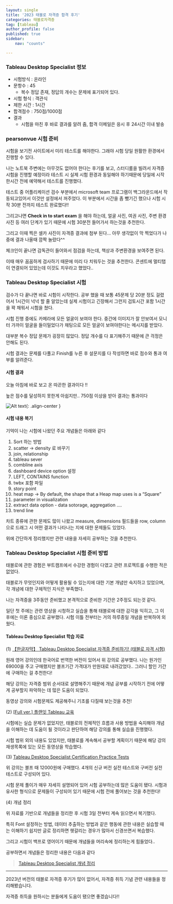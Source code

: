 ```yaml
---
layout: single
title: '2023 태블로 자격증 합격 후기'
categories: 태블로자격증
tag: [tableau]
author_profile: false
published: true
sidebar:
    nav: "counts"

---
```


### Tableau Desktop Specialist 정보 

- 시험방식 : 온라인
- 문항수 : 45
    - 복수 정답 존재, 정답의 개수는 문제에 표기되어 있다. 
- 시험 형식 : 객관식 
- 제한 시간 : 1시간 
- 합격점수 : 750점/1000점
- 결과 
    - 시험을 마친 후 바로 결과를 알려 줌, 합격 이메일은 응시 후 24시간 이내 발송 


### pearsonvue 시험 준비
시험을 보기전 사이트에서 미리 테스트를 해야한다. 그래야 시험 당일 원활한 환경에서 진행할 수 있다. 

나는 노트북 주변에는 아무것도 없어야 한다는 후기를 보고, 스터디룸을 빌려서 자격증 시험을 진행할 예정이라 테스트 시 실제 시험 환경과 동일해야 하기때문에 당일에 시작 한시간 전에 예약해서 테스트를 진행했다. 

테스트 중 어플리케이션 검수 부분에서 microsoft team 프로그램이 백그라운드에서 작동되고있어서 이것만 설정에서 꺼주었다. 이 부분에서 시간을 좀 뺐기긴 했으나 시험 시작 30분 전까지 테스트 완료했다!!

그리고나면 **Check in to start exam** 을 해야 하는데, 얼굴 사진, 여권 사진, 주변 환경 사진 등 여러 단계가 있기 때문에 시험 30분전 들어가서 하는것을 추천한다.

그리고 이때 찍은 셀카 사진이 자격증 결과에 첨부 된다... 아무 생각없이 막 찍었다가 나중에 결과 나올때 깜짝 놀랐다^^ 

체크인이 끝나면 감독관이 들어와서 점검을 하는데, 책상과 주변환경을 보여주면 된다. 

이때 매우 꼼꼼하게 검사하기 때문에 미리 다 치워두는 것을 추천한다. 콘센트에 멀티탭이 연결되어 있었는데 이것도 치우라고 했었다.. 

### Tableau Desktop Specialist 시험  
검수가 다 끝나면 바로 시험이 시작한다. 공부 했을 때 보통 45문제 당 20분 정도 걸렸어서 1시간이 넉넉 할 줄 알았는데 실제 시험이고 긴장해서 그런지 검토시간 포함 1시간을 꽉 채워서 시험을 쳤다. 

시험 진행 중에도 카메라에 모든 얼굴이 보여야 한다. 중간에 이미지가 잘 안보여서 모니터 가까이 얼굴을 들이밀었다가 채팅으로 모든 얼굴이 보여야한다는 메시지를 받았다. 

대부분 복수 정답 문제가 굉장히 많았다. 정답 개수를 다 표기해주기 때문에 큰 걱정은 안해도 된다. 

시험 결과는 문제를 다풀고 Finish를 누른 후 설문지를 다 작성하면 바로 점수와 통과 여부를 알려준다. 


#### 시험 결과  

오늘 아침에 바로 보고 온 따끈한 결과이다 !!

높은 점수를 달성하지 못한게 아쉽지만.. 750점 이상을 받아 결과는 통과이다 

![Alt text]({{site.url}}/images/2023-12-01-tableau_specialist_review/tableau_specialist_score.png){: .align-center }  

#### 시험 내용 복기
기억이 나는 시험에 나왔던 주요 개념들은 아래와 같다

1. Sort 하는 방법 
3. scatter -> density 로 바꾸기 
4. join, relationship
5. tableau sever 
6. combline axis
7. dashboard device option 설정 
8. LEFT, CONTAINS function
9. twbx 포함 파일 
10. story point
11. heat map -> By default, the shape that a Heap map uses is a “Square”
12. parameter in visualization 
13. extract data option - data sotorage, aggregation ....
14. trend line 

차트 종류에 관한 문제도 많이 나왔고 measure, dimensions 필드들을 row, column 으로 드래그 시 어떤 결과가 나타나는 지에 대한 문제들도 있었다.  

위에 간단하게 정리했지만 관련 내용을 자세히 공부하는 것을 추천한다. 

### Tableau Desktop Specialist 시험 준비 방법  

태블로에 관한 경험은 부트캠프에서 수강한 경험이 다였고 관련 프로젝트를 수행한 적은 없었다. 

태블로가 무엇인지와 어떻게 활용될 수 있는지에 대한 기본 개념만 숙지하고 있었으며, 각 개념에 대한 구체적인 지식은 부족했다. 

나는 자격증을 3주동안 준비했고 본격적으로 준비한 기간은 2주정도 되는것 같다.

일단 첫 주에는 관련 영상을 시청하고 실습을 통해 태블로에 대한 감각을 익히고, 그 이후에는  이론 중심으로 공부했다. 시험 이틀 전부터는 거의 하루종일 개념을 반복하여 외웠다.


#### Tableau Desktop Specialist 학습 자료 

(1) <a href = 'https://www.udemy.com/share/109aDW3@zuowhuRjqeK2luvGrvusvcnU5h0xhZRAzu7tv8gDsKQLcWH5jI9xkH7xh68ocCU_5A==/'>【한글자막】 Tableau Desktop Specialist 자격증 준비하기! (태블로 자격 시험)</a>

원래 영어 강의인데 한국어로 번역한 버전이 있어서 위 강의로 공부했다. 나는 원가인 69000을 주고 구매했지만 블프기간 가격대가 만원대로 내려갔었다..  그러니 할인 기간에 구매하는 걸 추천한다!

해당 강의는 자격증 범위 순서대로 설명해주기 때문에 개념 공부를 시작하기 전에 어떻게 공부할지 파악하는 데 많은 도움이 되었다.

동영상 강의와 시험문제도 제공해주니 기초를 다질때 보는것을 추천!

(2) <a href = 'https://youtu.be/qT38CVgKIfw?si=4iGngxA8OBbYYDHx'> [Full ver.] 플랜잇 Tableau 교육 </a>

시험에는 실습 문제가 없었지만, 태블로의 전체적인 흐름과 사용 방법을 숙지해야 개념을 이해하는 데 도움이 될 것이라고 판단하여 해당 강의를 통해 실습을 진행했다.

시험 범위 외의 내용도 있었지만, 태블로를 계속해서 공부할 계획이기 때문에 해당 강의 재생목록에 있는 모든 동영상을 학습했다.

(3) <a href = 'https://www.udemy.com/share/103jVM3@lKeYH3G78Kq2zgl6GvGqBp6C4oG9FuZPtFRTnzhfnTbg0BA8QajV-vasVryKjus26A==/'>Tableau Desktop Specialist Certification Practice Tests
</a>

위 강의는 블프 때 12000원에 구매했다. 4개의 신규 버전 실전 테스트와 구버전 실전 테스트로 구성되어 있다.

시험 문제 풀이가 매우 자세히 설명되어 있어 시험 공부하는데 많은 도움이 됐다. 시험과 유사한 형식으로 문제들이 구성되어 있기 때문에 시험 전에 풀어보는 것을 추천한다!


(4) 개념 정리 

위 자료를 기반으로 개념들을 정리한 후 시험 3일 전부터 계속 읽으면서 복기했다. 

특히 Font 설정하는 방법, 데이터 추출하는 방법과 같은 행동에 관한 내용은 실습할 때는 이해하기 쉽지만 글로 정리하면 헷갈리는 경우가 많아서 신경쓰면서 복습했다.

그리고 시험이 백프로 영어이기 때문에 개념들을 머리속에 정리하는게 힘들었다.. 

공부하면서 개념들은 정리한 내용은 다음과 같다

> <a href = '{{site.url}}/태블로자격증/tableau_specialist/'>Tableau Desktop Specialist 개념 정리</a>


-----

2023년 버전의 태블로 자격증 후기가 많이 없어서,  자격증 취득 기념 관련 내용들을 정리해봤습니다.

자격증 취득을 원하시는 분들에게 도움이 됐으면 좋겠습니다!!










